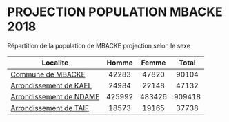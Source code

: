 # PROJECTION POPULATION MBACKE 2018
	
Répartition de la population de MBACKE projection selon le sexe
	
| Localite  | Homme | Femme | Total |
| --------- |:-----:|:-----:|:-----:|
| [Commune de MBACKE](MBACKE) | 42283 | 47820 | 90104 |
| [Arrondissement de KAEL](KAEL) | 24984 | 22148 | 47132 |
| [Arrondissement de NDAME](NDAME) | 425992 | 483426 | 909418 |
| [Arrondissement de TAIF](TAIF) | 18573 | 19165 | 37738 |
